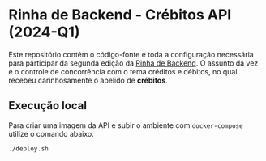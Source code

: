 # Rinha de Backend - Crébitos API (2024-Q1)

Este repositório contém o código-fonte e toda a configuração necessária para participar da segunda edição da [Rinha de Backend](https://github.com/zanfranceschi/rinha-de-backend-2024-q1). O assunto da vez é o controle de concorrência com o tema créditos e débitos, no qual recebeu carinhosamente o apelido de **crébitos**.

## Execução local

Para criar uma imagem da API e subir o ambiente com `docker-compose` utilize o comando abaixo.

```bash
./deploy.sh
```
